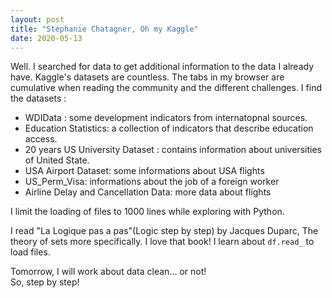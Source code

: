 ```yaml
---
layout: post
title: "Stephanie Chatagner, Oh my Kaggle"
date: 2020-05-13
---
```


Well. I searched for data to get additional information to the data I already have. Kaggle's datasets are countless. The tabs in my browser are cumulative when reading the community and the different challenges. 
I find the datasets :  
- WDIData : some development indicators from internatopnal sources.
- Education Statistics: a collection of indicators that describe education access.
- 20 years US University Dataset : contains information about universities of United State.
- USA Airport Dataset: some informations about USA flights 
- US_Perm_Visa: informations about the job of a foreign worker
- Airline Delay and Cancellation Data: more data about flights

I limit the loading of files to 1000 lines while exploring with Python.

I read "La Logique pas a pas"(Logic step by step) by Jacques Duparc, The theory of sets more specifically. I love that book! 
I learn about `df.read_` to load files. 
 
Tomorrow, I will work about data clean... or not!     
So, step by step!
